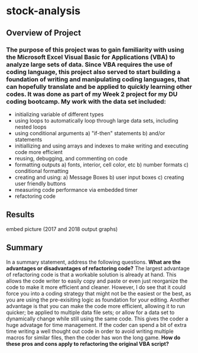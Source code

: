 # stock-analysis
## Overview of Project
### The purpose of this project was to gain familiarity with using the Microsoft Excel Visual Basic for Applications (VBA) to analyze large sets of data. Since VBA requires the use of coding language, this project also served  to start building a foundation of writing and manipulating coding languages, that can hopefully translate and be applied to quickly learning other codes.  It was done as part of my Week 2 project for my DU coding bootcamp.  My work with the data set included:

* initializing variable of different types
* using loops to automatically loop through large data sets, including nested loops
* using conditional arguments
  a) "if-then" statements
  b) and/or statements
* initiallizing and using arrays and indexes to make writing and executing code more efficient
* reusing, debugging, and commenting on code
* formatting outputs
    a) fonts, interior, cell color, etc
    b) number formats
    c) conditional formatting
* creating and using:
    a) Message Boxes
    b) user input boxes
    c) creating user friendly buttons
* measuring code performance via embedded timer
* refactoring code


## Results

embed picture (2017 and 2018 output graphs)

## Summary
In a summary statement, address the following questions.
        **What are the advantages or disadvantages of refactoring code?**
        The largest advantage of refactoring code is that a workable solution is already at hand.  This allows the code writer to easily copy and paste or even just reorganize the code to make it more efficient and cleaner.  However, I do see that it could force you into a coding strategy that might not be the easiest or the best, as you are using the pre-exisiting logic as foundation for your editing.
        Another advantage is that you can make the code more efficient, allowing it to run quicker; be applied to multiple data file sets; or allow for a data set to dynamically change while still using the same code.  This gives the coder a huge advatage for time management.  If the coder can spend a bit of extra time writing a well thought out code in order to avoid writing multiple macros for similar files, then the coder has won the long game.
        **How do these pros and cons apply to refactoring the original VBA script?**
        

